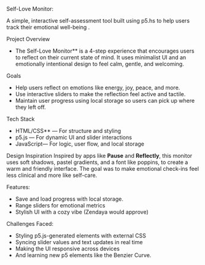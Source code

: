  Self-Love Monitor: 

A simple, interactive self-assessment tool built using p5.hs to help users track their emotional well-being .

Project Overview

- The Self-Love Monitor** is a 4-step experience that encourages users to reflect on their current state of mind. It uses minimalist UI and an emotionally intentional design to feel calm, gentle, and welcoming.

Goals
- Help users reflect on emotions like energy, joy, peace, and more.
- Use interactive sliders to make the reflection feel active and tactile.
- Maintain user progress using local storage so users can pick up where they left off.

 Tech Stack
- HTML/CSS** — For structure and styling  
- p5.js — For dynamic UI and slider interactions  
- JavaScript— For logic, user flow, and local storage

Design Inspiration
Inspired by apps like **Pause** and **Reflectly**, this monitor uses soft shadows, pastel gradients, and a font like poppins, to create a warm and friendly interface. The goal was to make emotional check-ins feel less clinical and more like self-care.

Features:
- Save and load progress with local storage.
- Range sliders for emotional metrics
- Stylish UI with a cozy vibe (Zendaya would approve)

Challenges Faced:
- Styling p5.js-generated elements with external CSS
- Syncing slider values and text updates in real time
- Making the UI responsive across devices
- And learning new p5 elements like the Benzier Curve.

